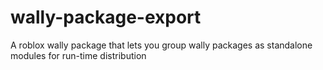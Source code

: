 # wally-package-export
 A roblox wally package that lets you group wally packages as standalone modules for run-time distribution
